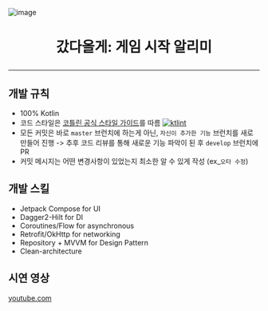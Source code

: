 ![image](https://user-images.githubusercontent.com/40740128/133790142-a7031e9d-078e-46b1-bfc7-dfc05d86f64a.png)

<h1 align="center">갔다올게: 게임 시작 알리미</h>

-----

## 개발 규칙

- 100% Kotlin
- 코드 스타일은 [코틀린 공식 스타일 가이드](https://developer.android.com/kotlin/style-guide)를 따름 [![ktlint](https://img.shields.io/badge/code%20style-%E2%9D%A4-FF4081.svg)](https://ktlint.github.io/)
- 모든 커밋은 바로 `master` 브런치에 하는게 아닌, `자신이 추가한 기능` 브런치를 새로 만들어 진행 -> 추후 코드 리뷰를 통해 새로운 기능 파악이 된 후 `develop` 브런치에 PR
- 커밋 메시지는 어떤 변경사항이 있었는지 최소한 알 수 있게 작성 (ex_`오타 수정`)



## 개발 스킬

- Jetpack Compose for UI
- Dagger2-Hilt for DI
- Coroutines/Flow for asynchronous
- Retrofit/OkHttp for networking
- Repository + MVVM for Design Pattern
- Clean-architecture

## 시연 영상
[youtube.com](https://youtu.be/m5lyW6UWv0Q)
